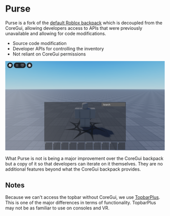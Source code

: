 # Purse

Purse is a fork of the [default Roblox backpack](https://github.com/MaximumADHD/Roblox-Client-Tracker/blob/roblox/scripts/CoreScripts/Modules/BackpackScript.lua) which is decoupled from the CoreGui, allowing developers access to APIs that were previously unavailable and allowing for code modifications.

* Source code modification
* Developer APIs for controlling the inventory
* Not reliant on CoreGui permissions

![Screenshot of Purse](assets/screenshot.png)

What Purse is not is being a major improvement over the CoreGui backpack but a copy of it so that developers can iterate on it themselves. They are no additional features beyond what the CoreGui backpack provides.

## Notes

Because we can't access the topbar without CoreGui, we use [TopbarPlus](https://devforum.roblox.com/t/topbarplus/1017485). This is one of the major differences in terms of functionality. TopbarPlus may not be as familiar to use on consoles and VR.
